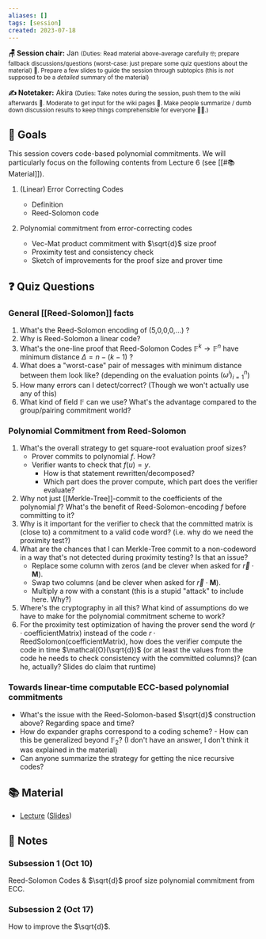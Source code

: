 ```yaml
---
aliases: []
tags: [session]
created: 2023-07-18
---
```


**🪑 Session chair:** Jan
<small>(Duties: Read material above-average carefully 🤓; prepare fallback discussions/questions (worst-case: just prepare some quiz questions about the material) 🙋. Prepare a few slides to guide the session through subtopics (this is <i>not</i> supposed to be a <i>detailed</i> summary of the material)</small>

**✍️ Notetaker:** Akira
<small>(Duties: Take notes during the session, push them to the wiki afterwards 📝. Moderate to get input for the wiki pages 🧠. Make people summarize / dumb down discussion results to keep things comprehensible for everyone 🧑‍⚖️.)</small>

## 🎯 Goals
This session covers code-based polynomial commitments. We will particularly focus on the following contents from Lecture 6 (see [[#📚 Material]]). 

1. (Linear) Error Correcting Codes
    - Definition
    - Reed-Solomon code

2. Polynomial commitment from error-correcting codes
    - Vec-Mat product commitment with $\sqrt{d}$ size proof
    - Proximity test and consistency check
    - Sketch of improvements for the proof size and prover time

## ❓ Quiz Questions
### General [[Reed-Solomon]] facts
1. What's the Reed-Solomon encoding of (5,0,0,0,...) ?
2. Why is Reed-Solomon a linear code?
3. What's the one-line proof that Reed-Solomon Codes $\mathbb{F}^k \rightarrow \mathbb{F}^n$ have minimum distance $\Delta = n-(k-1)$ ?
4. What does a "worst-case" pair of messages with minimum distance between them look like? (depending on the evaluation points $(\omega^i)_{i=1}^{n}$)
5. How many errors can I detect/correct? (Though we won't actually use any of this)
6. What kind of field $\mathbb{F}$ can we use? What's the advantage compared to the group/pairing commitment world?

### Polynomial Commitment from Reed-Solomon
1. What's the overall strategy to get square-root evaluation proof sizes? 
	- Prover commits to polynomial $f$. How?
	- Verifier wants to check that $f(u) = y$.
		- How is that statement rewritten/decomposed?
		- Which part does the prover compute, which part does the verifier evaluate?
2. Why not just [[Merkle-Tree]]-commit to the coefficients of the polynomial $f$? What's the benefit of Reed-Solomon-encoding $f$ before committing to it?
3. Why is it important for the verifier to check that the committed matrix is (close to) a commitment to a valid code word? (i.e. why do we need the proximity test?)
4. What are the chances that I can Merkle-Tree commit to a non-codeword in a way that's not detected during proximity testing? Is that an issue?
	- Replace some column with zeros (and be clever when asked for $\vec{r}\cdot \mathbf{M}$).
	- Swap two columns (and be clever when asked for $\vec{r}\cdot \mathbf{M}$).
	- Multiply a row with a constant (this is a stupid "attack" to include here. Why?)
5. Where's the cryptography in all this? What kind of assumptions do we have to make for the polynomial commitment scheme to work?
6. For the proximity test optimization of having the prover send the word ($r\cdot \mathrm{coefficientMatrix}$) instead of the code $r\cdot \mathsf{ReedSolomon}(\mathrm{coefficientMatrix})$, how does the verifier compute the code in time $\mathcal{O}(\sqrt{d})$ (or at least the values from the code he needs to check consistency with the committed columns)? (can he, actually? Slides do claim that runtime)

### Towards linear-time computable ECC-based polynomial commitments
- What's the issue with the Reed-Solomon-based $\sqrt{d}$ construction above? Regarding space and time?
- How do expander graphs correspond to a coding scheme?
		- How can this be generalized beyond $\mathbb{F}_2$? (I don't have an answer, I don't think it was explained in the material) 
- Can anyone summarize the strategy for getting the nice recursive codes?

## 📚 Material
- [Lecture](https://youtu.be/1S7ZjqG9uyI) ([Slides](https://zk-learning.org/assets/lecture7.pdf))

## 📝 Notes
### Subsession 1 (Oct 10)
Reed-Solomon Codes & $\sqrt{d}$ proof size polynomial commitment from ECC.

### Subsession 2 (Oct 17)
How to improve the $\sqrt{d}$.